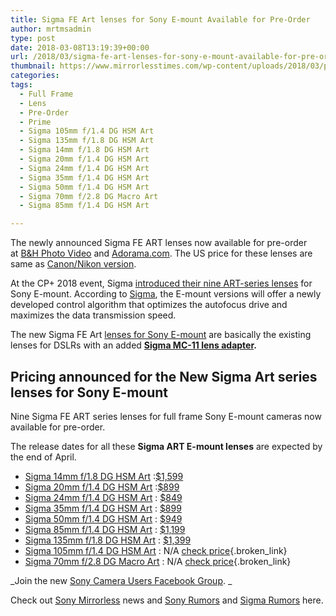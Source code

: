 ```yaml
---
title: Sigma FE Art lenses for Sony E-mount Available for Pre-Order
author: mrtmsadmin
type: post
date: 2018-03-08T13:19:39+00:00
url: /2018/03/sigma-fe-art-lenses-for-sony-e-mount-available-for-pre-order/
thumbnail: https://www.mirrorlesstimes.com/wp-content/uploads/2018/03/pricing-announced-for-the-new-sigma-art-series-lenses-for-sony-e-mount.jpg
categories:
tags:
  - Full Frame
  - Lens
  - Pre-Order
  - Prime
  - Sigma 105mm f/1.4 DG HSM Art
  - Sigma 135mm f/1.8 DG HSM Art
  - Sigma 14mm f/1.8 DG HSM Art
  - Sigma 20mm f/1.4 DG HSM Art
  - Sigma 24mm f/1.4 DG HSM Art
  - Sigma 35mm f/1.4 DG HSM Art
  - Sigma 50mm f/1.4 DG HSM Art
  - Sigma 70mm f/2.8 DG Macro Art
  - Sigma 85mm f/1.4 DG HSM Art

---
```

The newly announced Sigma FE ART lenses now available for pre-order at <a class="broken_link" href="https://www.bhphotovideo.com/c/search?N=0&Ntt=Sigma+Art+Lens+for+Sony+E&fct=fct_a_filter_by%7C07_NEW_RELEASE&sts=ma&BI=20175&KBID=14249" target="_new" rel="nofollow">B&H Photo Video</a> and <a href="https://adorama.evyy.net/c/63923/51926/1036?u=https%3A%2F%2Fwww.adorama.com%2Fl%2FLenses%2FSigma%7EMirrorless-Lenses%3Fsel%3DLens-Mount_Sony-E-lrbr-Full-Frame-rrbr" target="_new" rel="nofollow" data-wpel-link="external">Adorama.com</a>. The US price for these lenses are same as [Canon/Nikon version][1].

At the CP+ 2018 event, Sigma [introduced their nine ART-series lenses][2] for Sony E-mount. According to <a href="https://www.mirrorlesstimes.com/category/sigma/" target="_blank" rel="noopener">Sigma</a>, the E-mount versions will offer a newly developed control algorithm that optimizes the autofocus drive and maximizes the data transmission speed.

The new Sigma FE Art [lenses for Sony E-mount][3] are basically the existing lenses for DSLRs with an added **[Sigma MC-11 lens adapter][4].**<!--more-->

## Pricing announced for the New Sigma Art series lenses for Sony E-mount

Nine Sigma FE ART series lenses for full frame Sony E-mount cameras now available for pre-order.

The release dates for all these **Sigma ART E-mount lenses** are expected by the end of April.

  * [Sigma 14mm f/1.8 DG HSM Art][5] :[$1,599][6]
  * [Sigma 20mm f/1.4 DG HSM Art][7] :[$899][8]
  * [Sigma 24mm f/1.4 DG HSM Art][9] : [$849][10]
  * [Sigma 35mm f/1.4 DG HSM Art][11] : [$899][12]
  * [Sigma 50mm f/1.4 DG HSM Art][13] : [$949][14]
  * [Sigma 85mm f/1.4 DG HSM Art][15] : [$1,199][16]
  * [Sigma 135mm f/1.8 DG HSM Art][17] : [$1,399][18]
  * [Sigma 105mm f/1.4 DG HSM Art][19] : N/A [check price][20]{.broken_link}
  * [Sigma 70mm f/2.8 DG Macro Art][21] : N/A [check price][22]{.broken_link}

_Join the new <a href="https://www.facebook.com/groups/1637646316495210/" target="_blank" rel="nofollow noopener noreferrer">Sony Camera Users Facebook Group</a>. _

Check out <a href="https://www.mirrorlesstimes.com/tags/sony-mirrorless/" target="_blank" rel="noopener">Sony Mirrorless</a> news and <a href="https://www.dailycameranews.com/tag/sony-rumors/" target="_blank" rel="noopener">Sony Rumors</a> and [Sigma Rumors][23] here.

 [1]: https://www.bhphotovideo.com/c/search?sts=ma&ci=274&fct=fct_lens-format-coverage_3332%7cfull-frame-lenses%2bfct_zooms-primes_4389%7cprime-lenses%2bfct_lens-mount_3316%7cnikon&cp=15293%2b15492%2b274&Ntt=Sigma%20Art%20lens&BI=20175&KBID=14249
 [2]: https://www.dailycameranews.com/2018/03/new-sigma-art-lenses-sony-e-mount-cameras-displayed-cp-2018/
 [3]: https://www.dailycameranews.com/2017/03/best-sony-full-frame-e-mount-lenses/
 [4]: https://www.mirrorlesstimes.com/tags/sigma-mc-11-lens-adapter/
 [5]: https://www.mirrorlesstimes.com/tags/sigma-14mm-f-1-8-dg-hsm-art/
 [6]: https://www.bhphotovideo.com/c/product/1393489-REG/sigma_14mm_f_1_8_dg_hsm.html/BI/20175/KBID/14249
 [7]: https://www.mirrorlesstimes.com/tags/sigma-20mm-f-1-4-dg-hsm-art/
 [8]: https://www.bhphotovideo.com/c/product/1393490-REG/sigma_20mm_f_1_4_dg_hsm.html/BI/20175/KBID/14249
 [9]: https://www.mirrorlesstimes.com/tags/sigma-24mm-f-1-4-dg-hsm-art/
 [10]: https://www.bhphotovideo.com/c/product/1393491-REG/sigma_24mm_f_1_4_dg_hsm.html/BI/20175/KBID/14249
 [11]: https://www.mirrorlesstimes.com/tags/sigma-35mm-f-1-4-dg-hsm-art/
 [12]: https://www.bhphotovideo.com/c/product/1393492-REG/sigma_35mm_f_1_4_dg_hsm.html/BI/20175/KBID/14249
 [13]: https://www.mirrorlesstimes.com/tags/sigma-50mm-f-1-4-dg-hsm-art/
 [14]: https://www.bhphotovideo.com/c/product/1393493-REG/sigma_50mm_f_1_4_dg_hsm.html/BI/20175/KBID/14249
 [15]: https://www.mirrorlesstimes.com/tags/sigma-85mm-f-1-4-dg-hsm-art/
 [16]: https://www.bhphotovideo.com/c/product/1393494-REG/sigma_85mm_f_1_4_dg_hsm.html/BI/20175/KBID/14249
 [17]: https://www.mirrorlesstimes.com/tags/sigma-135mm-f-1-8-dg-hsm-art/
 [18]: https://www.bhphotovideo.com/c/product/1393495-REG/sigma_135mm_f_1_8_dg_hsm.html/BI/20175/KBID/14249
 [19]: https://www.mirrorlesstimes.com/tags/sigma-105mm-f-1-4-dg-hsm-art/
 [20]: https://www.bhphotovideo.com/c/product/1393486-REG/sigma_105mm_f_1_4_dg_hsm.html/BI/20175/KBID/14249
 [21]: https://www.dailycameranews.com/tag/sigma-70mm-f-2-8-dg-macro-art/
 [22]: https://www.bhphotovideo.com/c/search?Ntt=Sigma%2070mm%20f%2F2.8%20DG%20MACRO%20%7C%20Art%20lens&N=0&InitialSearch=yes&sts=ma&Top+Nav-Search=&BI=20175&KBID=14249
 [23]: https://www.dailycameranews.com/tag/sigma-rumors/